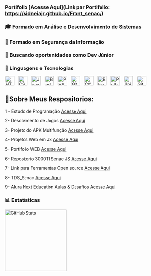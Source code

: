 ### Portifolio [Acesse Aqui](Link par Portifolio: https://sidneiajr.github.io/Front_senac/)

### 🎓 Formado em Análise e Desenvolvimento de Sistemas

### 🔐 Formado em Segurança da Informação

### 💼 Buscando oportunidades como Dev Júnior

### 🤖 Linguagens e Tecnologias

<img 
    align="left" 
    alt="HTML"
    title="HTML" 
    width="30px" 
    style="padding-right: 10px;" 
    src="https://cdn.jsdelivr.net/gh/devicons/devicon@latest/icons/html5/html5-original.svg" 
/>
<img 
    align="left" 
    alt="CSS" 
    title="CSS"
    width="30px" 
    style="padding-right: 10px;" 
    src="https://cdn.jsdelivr.net/gh/devicons/devicon@latest/icons/css3/css3-original.svg" 
/>
<img 
    align="left" 
    alt="JavaScript" 
    title="JavaScript"
    width="30px" 
    style="padding-right: 10px;" 
    src="https://cdn.jsdelivr.net/gh/devicons/devicon@latest/icons/javascript/javascript-original.svg" 
/>

<img 
    align="left" 
    alt="Bootstrap"
    title="Bootstrap" 
    width="30px" 
    style="padding-right: 10px;" 
    src="https://cdn.jsdelivr.net/gh/devicons/devicon@latest/icons/bootstrap/bootstrap-original.svg" 
/>
<img 
    align="left" 
    alt="PHP" 
    title="PHP"
    width="30px" 
    style="padding-right: 10px;" 
    src="https://cdn.jsdelivr.net/gh/devicons/devicon@latest/icons/php/php-original.svg" 
/>
<img 
    align="left" 
    alt="Git" 
    title="Git"
    width="30px" 
    style="padding-right: 10px;" 
    src="https://cdn.jsdelivr.net/gh/devicons/devicon@latest/icons/git/git-original.svg" 
/>
<img 
    align="left" 
    alt="C#" 
    title="C#"
    width="30px" 
    style="padding-right: 10px;" 
    src="https://cdn.jsdelivr.net/gh/devicons/devicon@latest/devicon.min.css" 
/>
<img 
    align="left" 
    alt="Blender" 
    title="Blender"
    width="30px" 
    style="padding-right: 10px;" 
    src="https://cdn.jsdelivr.net/gh/devicons/devicon@latest/icons/blender/blender-original.svg"
/>
<img 
    align="left" 
    alt="Python" 
    title="Python"
    width="30px" 
    style="padding-right: 10px;" 
    src="https://cdn.jsdelivr.net/gh/devicons/devicon@latest/icons/python/python-original.svg" 
/>
<img 
    align="left" 
    alt="Unity" 
    title="Unity"
    width="30px" 
    style="padding-right: 10px;" 
    src="https://cdn.jsdelivr.net/gh/devicons/devicon@latest/icons/unity/unity-original.svg" 
/>
<img 
    align="left" 
    alt="Git" 
    title="Git"
    width="30px" 
    style="padding-right: 10px;" 
    src="https://cdn.jsdelivr.net/gh/devicons/devicon@latest/icons/androidstudio/androidstudio-original.svg"
/>
<br/>
<br/>
## 📂Sobre Meus Respositorios:
1 - Estudo de Programação [Acesse Aqui](https://github.com/SidneiAJr/Prog_dev_est)

2- Desolvimento de Jogos [Acesse Aqui](https://github.com/SidneiAJr/Jogo_Senac_Curso)

3- Projeto do APK Multifunção [Acesse Aqui](https://github.com/SidneiAJr/APK_Multifunc)

4- Projetos Web em JS [Acesse Aqui](https://github.com/SidneiAJr/Front_senac)

5- Portifolio WEB [Acesse Aqui](https://sidneiajr.github.io/Front_senac/pot/)

6- Repositorio 3000TI Senac JS [Acesse Aqui](https://github.com/SidneiAJr/3000TI)

7- Link para Ferramentas Open source [Acesse Aqui](https://sidneiajr.github.io/OpenSource_WEB_Pag/)

8- TDS_Senac [Acesse Aqui](https://github.com/SidneiAJr/TDS_2025)

9- Alura Next Education Aulas & Desafios [Acesse Aqui](https://github.com/SidneiAJr/Alura_desafios_Next_Education)

### 📊 Estatísticas

<img 
      align="left" 
      alt="GitHub Stats" 
      height="200" 
      src="https://github-readme-stats.vercel.app/api/top-langs/?username=SidneiAJr&theme=tokyonight&layout=compact&custom_title=Tecnologias&langs_count=9" 
  />

</p>



